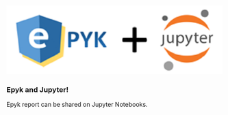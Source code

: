 

![](./static/images/logo.png)

### Epyk and Jupyter!

Epyk report can be shared on Jupyter Notebooks.
